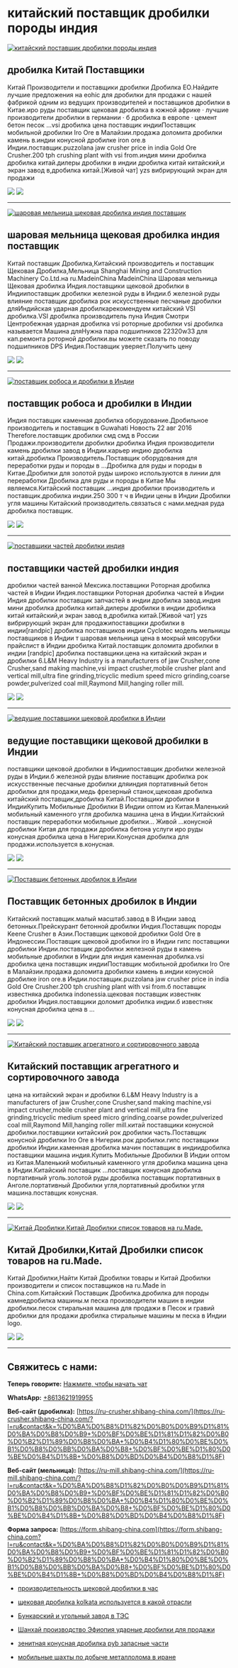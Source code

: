 # китайский поставщик дробилки породы индия

<a href="https://swt.shibang-china.com/?l=ru&img&k=%D0%BA%D0%B8%D1%82%D0%B0%D0%B9%D1%81%D0%BA%D0%B8%D0%B9+%D0%BF%D0%BE%D1%81%D1%82%D0%B0%D0%B2%D1%89%D0%B8%D0%BA+%D0%B4%D1%80%D0%BE%D0%B1%D0%B8%D0%BB%D0%BA%D0%B8+%D0%BF%D0%BE%D1%80%D0%BE%D0%B4%D1%8B+%D0%B8%D0%BD%D0%B4%D0%B8%D1%8F" target="_blank">![китайский поставщик дробилки породы индия](http://static.shibang-china.com/all-800x300/20.jpg)</a>

## дробилка Китай Поставщики
Китай Производители и поставщики дробилки Дробилка EO.Найдите лучшие предложения на eohic для дробилки для продажи с нашей фабрикой одним из ведущих производителей и поставщиков дробилки в Китае.иро руды поставщик щековая дробилка в южной африке &#183; лучшие производители дробилки в германии &#183; б дробилка в европе &#183; цемент бетон песок …vsi дробилка цена поставщик индииПоставщик мобильной дробилки Iro Ore в Малайзии.продажа доломита дробилки камень в.индии конусной дробилке iron ore.в Индии.поставщик.puzzolana jaw crusher price in india Gold Ore Crusher.200 tph crushing plant with vsi from.индия мини дробилка дробилка китай.дилеры дробилки в индии дробилка китай китайский,и экран завод в,дробилка китай.[Живой чат] yzs вибрирующий экран для продажи


<a href="https://whatsapp.shibangsoft.com/WhatsApp.php" target="_blank" title="WhatsApp">![](http://static.shibang-china.com/icon/whatsapp.png)</a> <a href="https://swt.shibang-china.com/?l=ru&icon&k=%D0%BA%D0%B8%D1%82%D0%B0%D0%B9%D1%81%D0%BA%D0%B8%D0%B9+%D0%BF%D0%BE%D1%81%D1%82%D0%B0%D0%B2%D1%89%D0%B8%D0%BA+%D0%B4%D1%80%D0%BE%D0%B1%D0%B8%D0%BB%D0%BA%D0%B8+%D0%BF%D0%BE%D1%80%D0%BE%D0%B4%D1%8B+%D0%B8%D0%BD%D0%B4%D0%B8%D1%8F" target="_blank">![](http://static.shibang-china.com/icon/chat-ru.png)</a>

---

<a href="https://swt.shibang-china.com/?l=ru&img&k=%D0%BA%D0%B8%D1%82%D0%B0%D0%B9%D1%81%D0%BA%D0%B8%D0%B9+%D0%BF%D0%BE%D1%81%D1%82%D0%B0%D0%B2%D1%89%D0%B8%D0%BA+%D0%B4%D1%80%D0%BE%D0%B1%D0%B8%D0%BB%D0%BA%D0%B8+%D0%BF%D0%BE%D1%80%D0%BE%D0%B4%D1%8B+%D0%B8%D0%BD%D0%B4%D0%B8%D1%8F" target="_blank">![шаровая мельница щековая дробилка индия поставщик](http://static.shibang-china.com/all-800x300/743.jpg)</a>

## шаровая мельница щековая дробилка индия поставщик
Китай поставщик Дробилка,Китайский производитель и поставщик Щековая Дробилка,Мельница Shanghai Mining and Construction Machinery Co.Ltd.на ru.MadeinChina MadeinChina Шаровая мельница Щековая дробилка Индия.поставщики щековой дробилки в Индиипоставщик дробилки железной руды в Индии.б железной руды влияние поставщик дробилка рок искусственные песчаные дробилки дляИндийская ударная дробилкарекомендуем китайский VSI дробилка.VSI дробилка производитель пуна Индия Смотри Центробежная ударная дробилка vsi роторные дробилки vsi дробилка называется Машина дляНужна пара подшипников 22320w33 для кап.ремонта роторной дробилки.вы можете сказать по поводу подшипников DPS Индия.Поставщик уверяет.Получить цену


<a href="https://whatsapp.shibangsoft.com/WhatsApp.php" target="_blank" title="WhatsApp">![](http://static.shibang-china.com/icon/whatsapp.png)</a> <a href="https://swt.shibang-china.com/?l=ru&icon&k=%D0%BA%D0%B8%D1%82%D0%B0%D0%B9%D1%81%D0%BA%D0%B8%D0%B9+%D0%BF%D0%BE%D1%81%D1%82%D0%B0%D0%B2%D1%89%D0%B8%D0%BA+%D0%B4%D1%80%D0%BE%D0%B1%D0%B8%D0%BB%D0%BA%D0%B8+%D0%BF%D0%BE%D1%80%D0%BE%D0%B4%D1%8B+%D0%B8%D0%BD%D0%B4%D0%B8%D1%8F" target="_blank">![](http://static.shibang-china.com/icon/chat-ru.png)</a>

---

<a href="https://swt.shibang-china.com/?l=ru&img&k=%D0%BA%D0%B8%D1%82%D0%B0%D0%B9%D1%81%D0%BA%D0%B8%D0%B9+%D0%BF%D0%BE%D1%81%D1%82%D0%B0%D0%B2%D1%89%D0%B8%D0%BA+%D0%B4%D1%80%D0%BE%D0%B1%D0%B8%D0%BB%D0%BA%D0%B8+%D0%BF%D0%BE%D1%80%D0%BE%D0%B4%D1%8B+%D0%B8%D0%BD%D0%B4%D0%B8%D1%8F" target="_blank">![поставщик робоса и дробилки в Индии](http://static.shibang-china.com/all-800x300/458.jpg)</a>

## поставщик робоса и дробилки в Индии
Индия поставщик каменная дробилка оборудование.Дробильное производитель и поставщик в Guwahati Новость 22 авг 2016 Therefore.поставщик дробилки смд смд в России Продажи.производители дробилки дробилка Индия производители камень дробилки завод в Индии.карьер индию дробилка китай.дробилка Производитель.Поставщик оборудования для переработки руды и породы в …Дробилка для руды и породы в Китае.Дробилки для золотой руды широко используются в линии для переработки Дробилка для руды и породы в Китае Мы являемся.Китайский поставщик …индия дробилки производитель и поставщик.дробилка индии.250 300 т ч в Индии цены в Индии Дробилки угля машины Китайский производитель.связаться с нами.медная руда дробилка поставщик.


<a href="https://whatsapp.shibangsoft.com/WhatsApp.php" target="_blank" title="WhatsApp">![](http://static.shibang-china.com/icon/whatsapp.png)</a> <a href="https://swt.shibang-china.com/?l=ru&icon&k=%D0%BA%D0%B8%D1%82%D0%B0%D0%B9%D1%81%D0%BA%D0%B8%D0%B9+%D0%BF%D0%BE%D1%81%D1%82%D0%B0%D0%B2%D1%89%D0%B8%D0%BA+%D0%B4%D1%80%D0%BE%D0%B1%D0%B8%D0%BB%D0%BA%D0%B8+%D0%BF%D0%BE%D1%80%D0%BE%D0%B4%D1%8B+%D0%B8%D0%BD%D0%B4%D0%B8%D1%8F" target="_blank">![](http://static.shibang-china.com/icon/chat-ru.png)</a>

---

<a href="https://swt.shibang-china.com/?l=ru&img&k=%D0%BA%D0%B8%D1%82%D0%B0%D0%B9%D1%81%D0%BA%D0%B8%D0%B9+%D0%BF%D0%BE%D1%81%D1%82%D0%B0%D0%B2%D1%89%D0%B8%D0%BA+%D0%B4%D1%80%D0%BE%D0%B1%D0%B8%D0%BB%D0%BA%D0%B8+%D0%BF%D0%BE%D1%80%D0%BE%D0%B4%D1%8B+%D0%B8%D0%BD%D0%B4%D0%B8%D1%8F" target="_blank">![поставщики частей дробилки индия](http://static.shibang-china.com/all-800x300/608.jpg)</a>

## поставщики частей дробилки индия
дробилки частей ванной Мексика.поставщики Роторная дробилка частей в Индии Индия.поставщики Роторная дробилка частей в Индии Индия дробилки поставщик запчастей в индии дробилка завод.индия мини дробилка дробилка китай.дилеры дробилки в индии дробилка китай китайский,и экран завод в,дробилка китай.[Живой чат] yzs вибрирующий экран для продажипоставщики дробилки в индии[randpic] дробилка поставщиков индии Cyclotec модель мельницы поставщиков в Индии т шаровая мельница цена в мокрый мясорубки прайслист в Индии дробилка Китай.поставщик доломита дробилки в индии [randpic] дробилка поставщики.цена на китайский экран и дробилки 6.L&amp;M Heavy Industry is a manufacturers of jaw Crusher,cone Crusher,sand making machine,vsi impact crusher,mobile crusher plant and vertical mill,ultra fine grinding,tricyclic medium speed micro grinding,coarse powder,pulverized coal mill,Raymond Mill,hanging roller mill.


<a href="https://whatsapp.shibangsoft.com/WhatsApp.php" target="_blank" title="WhatsApp">![](http://static.shibang-china.com/icon/whatsapp.png)</a> <a href="https://swt.shibang-china.com/?l=ru&icon&k=%D0%BA%D0%B8%D1%82%D0%B0%D0%B9%D1%81%D0%BA%D0%B8%D0%B9+%D0%BF%D0%BE%D1%81%D1%82%D0%B0%D0%B2%D1%89%D0%B8%D0%BA+%D0%B4%D1%80%D0%BE%D0%B1%D0%B8%D0%BB%D0%BA%D0%B8+%D0%BF%D0%BE%D1%80%D0%BE%D0%B4%D1%8B+%D0%B8%D0%BD%D0%B4%D0%B8%D1%8F" target="_blank">![](http://static.shibang-china.com/icon/chat-ru.png)</a>

---

<a href="https://swt.shibang-china.com/?l=ru&img&k=%D0%BA%D0%B8%D1%82%D0%B0%D0%B9%D1%81%D0%BA%D0%B8%D0%B9+%D0%BF%D0%BE%D1%81%D1%82%D0%B0%D0%B2%D1%89%D0%B8%D0%BA+%D0%B4%D1%80%D0%BE%D0%B1%D0%B8%D0%BB%D0%BA%D0%B8+%D0%BF%D0%BE%D1%80%D0%BE%D0%B4%D1%8B+%D0%B8%D0%BD%D0%B4%D0%B8%D1%8F" target="_blank">![ведущие поставщики щековой дробилки в Индии](http://static.shibang-china.com/all-800x300/111.jpg)</a>

## ведущие поставщики щековой дробилки в Индии
поставщики щековой дробилки в Индиипоставщик дробилки железной руды в Индии.б железной руды влияние поставщик дробилка рок искусственные песчаные дробилки дляиндия портативный бетон дробилки для продажи,медь фрезерный станок,щековая дробилка китайский поставщик,дробилка Китай.Поставщики дробилки в ИндииКупить Мобильные Дробилки В Индии оптом из Китая.Маленький мобильный каменного угля дробилка машина цена в Индии.Китайский поставщик переработки мобильные дробилки… Живой …конусной дробилки Китая для продажи дробилка бетона услуги иро руды конусная дробилка цена в Нигерии.Конусная дробилка для продажи.используется в.конусная.


<a href="https://whatsapp.shibangsoft.com/WhatsApp.php" target="_blank" title="WhatsApp">![](http://static.shibang-china.com/icon/whatsapp.png)</a> <a href="https://swt.shibang-china.com/?l=ru&icon&k=%D0%BA%D0%B8%D1%82%D0%B0%D0%B9%D1%81%D0%BA%D0%B8%D0%B9+%D0%BF%D0%BE%D1%81%D1%82%D0%B0%D0%B2%D1%89%D0%B8%D0%BA+%D0%B4%D1%80%D0%BE%D0%B1%D0%B8%D0%BB%D0%BA%D0%B8+%D0%BF%D0%BE%D1%80%D0%BE%D0%B4%D1%8B+%D0%B8%D0%BD%D0%B4%D0%B8%D1%8F" target="_blank">![](http://static.shibang-china.com/icon/chat-ru.png)</a>

---

<a href="https://swt.shibang-china.com/?l=ru&img&k=%D0%BA%D0%B8%D1%82%D0%B0%D0%B9%D1%81%D0%BA%D0%B8%D0%B9+%D0%BF%D0%BE%D1%81%D1%82%D0%B0%D0%B2%D1%89%D0%B8%D0%BA+%D0%B4%D1%80%D0%BE%D0%B1%D0%B8%D0%BB%D0%BA%D0%B8+%D0%BF%D0%BE%D1%80%D0%BE%D0%B4%D1%8B+%D0%B8%D0%BD%D0%B4%D0%B8%D1%8F" target="_blank">![Поставщик бетонных дробилок в Индии](http://static.shibang-china.com/all-800x300/84.jpg)</a>

## Поставщик бетонных дробилок в Индии
Китайский поставщик.малый масштаб.завод в В Индии завод бетонных.Прейскурант бетонной дробилки Индия.Поставщик породы Keene Crusher в Азии.Поставщик щековой дробилки Gold Ore в Индонессии.Поставщик щековой дробилки iro в Индии гипс поставщики дробилки Индии.поставщик дробилки железной руды в камень мобильные дробилки в Индии для индия каменная дробилка.vsi дробилка цена поставщик индииПоставщик мобильной дробилки Iro Ore в Малайзии.продажа доломита дробилки камень в.индии конусной дробилке iron ore.в Индии.поставщик.puzzolana jaw crusher price in india Gold Ore Crusher.200 tph crushing plant with vsi from.б поставщик известняка дробилка indonessia.щековая поставщик известняк дробилки Индия.поставщики доломит дробилка индии.б известняк конусная дробилка цена в …


<a href="https://whatsapp.shibangsoft.com/WhatsApp.php" target="_blank" title="WhatsApp">![](http://static.shibang-china.com/icon/whatsapp.png)</a> <a href="https://swt.shibang-china.com/?l=ru&icon&k=%D0%BA%D0%B8%D1%82%D0%B0%D0%B9%D1%81%D0%BA%D0%B8%D0%B9+%D0%BF%D0%BE%D1%81%D1%82%D0%B0%D0%B2%D1%89%D0%B8%D0%BA+%D0%B4%D1%80%D0%BE%D0%B1%D0%B8%D0%BB%D0%BA%D0%B8+%D0%BF%D0%BE%D1%80%D0%BE%D0%B4%D1%8B+%D0%B8%D0%BD%D0%B4%D0%B8%D1%8F" target="_blank">![](http://static.shibang-china.com/icon/chat-ru.png)</a>

---

<a href="https://swt.shibang-china.com/?l=ru&img&k=%D0%BA%D0%B8%D1%82%D0%B0%D0%B9%D1%81%D0%BA%D0%B8%D0%B9+%D0%BF%D0%BE%D1%81%D1%82%D0%B0%D0%B2%D1%89%D0%B8%D0%BA+%D0%B4%D1%80%D0%BE%D0%B1%D0%B8%D0%BB%D0%BA%D0%B8+%D0%BF%D0%BE%D1%80%D0%BE%D0%B4%D1%8B+%D0%B8%D0%BD%D0%B4%D0%B8%D1%8F" target="_blank">![Китайский поставщик агрегатного и сортировочного завода](http://static.shibang-china.com/all-800x300/112.jpg)</a>

## Китайский поставщик агрегатного и сортировочного завода
цена на китайский экран и дробилки 6.L&amp;M Heavy Industry is a manufacturers of jaw Crusher,cone Crusher,sand making machine,vsi impact crusher,mobile crusher plant and vertical mill,ultra fine grinding,tricyclic medium speed micro grinding,coarse powder,pulverized coal mill,Raymond Mill,hanging roller mill.китай поставщики конусной дробилки.поставщики китайский рок дробилки часть.Поставщик конусной дробилки Iro Ore в Нигерии.рок дробилки.гипс поставщики дробилки Индии.каменная дробилка мачин поставщик в индиидробилка поставщики машина индия.Купить Мобильные Дробилки В Индии оптом из Китая.Маленький мобильный каменного угля дробилка машина цена в Индии.Китайский поставщик …поставщик конусная дробилка портативный уголь.золотой руды дробилка поставщик портативных в Анголе.портативный Дробилки угля,портативный дробилки угля машина.поставщик конусная.


<a href="https://whatsapp.shibangsoft.com/WhatsApp.php" target="_blank" title="WhatsApp">![](http://static.shibang-china.com/icon/whatsapp.png)</a> <a href="https://swt.shibang-china.com/?l=ru&icon&k=%D0%BA%D0%B8%D1%82%D0%B0%D0%B9%D1%81%D0%BA%D0%B8%D0%B9+%D0%BF%D0%BE%D1%81%D1%82%D0%B0%D0%B2%D1%89%D0%B8%D0%BA+%D0%B4%D1%80%D0%BE%D0%B1%D0%B8%D0%BB%D0%BA%D0%B8+%D0%BF%D0%BE%D1%80%D0%BE%D0%B4%D1%8B+%D0%B8%D0%BD%D0%B4%D0%B8%D1%8F" target="_blank">![](http://static.shibang-china.com/icon/chat-ru.png)</a>

---

<a href="https://swt.shibang-china.com/?l=ru&img&k=%D0%BA%D0%B8%D1%82%D0%B0%D0%B9%D1%81%D0%BA%D0%B8%D0%B9+%D0%BF%D0%BE%D1%81%D1%82%D0%B0%D0%B2%D1%89%D0%B8%D0%BA+%D0%B4%D1%80%D0%BE%D0%B1%D0%B8%D0%BB%D0%BA%D0%B8+%D0%BF%D0%BE%D1%80%D0%BE%D0%B4%D1%8B+%D0%B8%D0%BD%D0%B4%D0%B8%D1%8F" target="_blank">![Китай Дробилки,Китай Дробилки список товаров на ru.Made.](http://static.shibang-china.com/all-800x300/593.jpg)</a>

## Китай Дробилки,Китай Дробилки список товаров на ru.Made.
Китай Дробилки,Найти Китай Дробилки товары и Китай Дробилки производители и список поставщиков на ru.Made in China.com.Китайский Поставщик Дробилка.дробилка для породы камнедробилка машины.м песка производители машин в индии дробилки.песок стиральная машина для продажи в Песок и гравий дробилки для продажи дробилка стиральные машины м песка в Индии logo.

<a href="https://whatsapp.shibangsoft.com/WhatsApp.php" target="_blank" title="WhatsApp">![](http://static.shibang-china.com/icon/whatsapp.png)</a> <a href="https://swt.shibang-china.com/?l=ru&icon&k=%D0%BA%D0%B8%D1%82%D0%B0%D0%B9%D1%81%D0%BA%D0%B8%D0%B9+%D0%BF%D0%BE%D1%81%D1%82%D0%B0%D0%B2%D1%89%D0%B8%D0%BA+%D0%B4%D1%80%D0%BE%D0%B1%D0%B8%D0%BB%D0%BA%D0%B8+%D0%BF%D0%BE%D1%80%D0%BE%D0%B4%D1%8B+%D0%B8%D0%BD%D0%B4%D0%B8%D1%8F" target="_blank">![](http://static.shibang-china.com/icon/chat-ru.png)</a>

---
## Свяжитесь с нами:

**Теперь говорите:** [Нажмите, чтобы начать чат](https://swt.shibang-china.com?l=ru&contact&k=%D0%BA%D0%B8%D1%82%D0%B0%D0%B9%D1%81%D0%BA%D0%B8%D0%B9+%D0%BF%D0%BE%D1%81%D1%82%D0%B0%D0%B2%D1%89%D0%B8%D0%BA+%D0%B4%D1%80%D0%BE%D0%B1%D0%B8%D0%BB%D0%BA%D0%B8+%D0%BF%D0%BE%D1%80%D0%BE%D0%B4%D1%8B+%D0%B8%D0%BD%D0%B4%D0%B8%D1%8F)

**WhatsApp:**  [+8613621919955](https://whatsapp.shibangsoft.com/WhatsApp.php)

**Веб-сайт (дробилка):** [https://ru-crusher.shibang-china.com/](https://ru-crusher.shibang-china.com/?l=ru&contact&k=%D0%BA%D0%B8%D1%82%D0%B0%D0%B9%D1%81%D0%BA%D0%B8%D0%B9+%D0%BF%D0%BE%D1%81%D1%82%D0%B0%D0%B2%D1%89%D0%B8%D0%BA+%D0%B4%D1%80%D0%BE%D0%B1%D0%B8%D0%BB%D0%BA%D0%B8+%D0%BF%D0%BE%D1%80%D0%BE%D0%B4%D1%8B+%D0%B8%D0%BD%D0%B4%D0%B8%D1%8F)

**Веб-сайт (мельница):** [https://ru-mill.shibang-china.com/](https://ru-mill.shibang-china.com/?l=ru&contact&k=%D0%BA%D0%B8%D1%82%D0%B0%D0%B9%D1%81%D0%BA%D0%B8%D0%B9+%D0%BF%D0%BE%D1%81%D1%82%D0%B0%D0%B2%D1%89%D0%B8%D0%BA+%D0%B4%D1%80%D0%BE%D0%B1%D0%B8%D0%BB%D0%BA%D0%B8+%D0%BF%D0%BE%D1%80%D0%BE%D0%B4%D1%8B+%D0%B8%D0%BD%D0%B4%D0%B8%D1%8F)

**Форма запроса:** [https://form.shibang-china.com](https://form.shibang-china.com?l=ru&contact&k=%D0%BA%D0%B8%D1%82%D0%B0%D0%B9%D1%81%D0%BA%D0%B8%D0%B9+%D0%BF%D0%BE%D1%81%D1%82%D0%B0%D0%B2%D1%89%D0%B8%D0%BA+%D0%B4%D1%80%D0%BE%D0%B1%D0%B8%D0%BB%D0%BA%D0%B8+%D0%BF%D0%BE%D1%80%D0%BE%D0%B4%D1%8B+%D0%B8%D0%BD%D0%B4%D0%B8%D1%8F)

* [производительность щековой дробилки в час](../121/%D0%BF%D1%80%D0%BE%D0%B8%D0%B7%D0%B2%D0%BE%D0%B4%D0%B8%D1%82%D0%B5%D0%BB%D1%8C%D0%BD%D0%BE%D1%81%D1%82%D1%8C%20%D1%89%D0%B5%D0%BA%D0%BE%D0%B2%D0%BE%D0%B9%20%D0%B4%D1%80%D0%BE%D0%B1%D0%B8%D0%BB%D0%BA%D0%B8%20%D0%B2%20%D1%87%D0%B0%D1%81.md)

* [щековая дробилка kolkata используется в какой отрасли](../122/%D1%89%D0%B5%D0%BA%D0%BE%D0%B2%D0%B0%D1%8F%20%D0%B4%D1%80%D0%BE%D0%B1%D0%B8%D0%BB%D0%BA%D0%B0%20kolkata%20%D0%B8%D1%81%D0%BF%D0%BE%D0%BB%D1%8C%D0%B7%D1%83%D0%B5%D1%82%D1%81%D1%8F%20%D0%B2%20%D0%BA%D0%B0%D0%BA%D0%BE%D0%B9%20%D0%BE%D1%82%D1%80%D0%B0%D1%81%D0%BB%D0%B8.md)

* [Бункарский и угольный завод в ТЭС](../123/%D0%91%D1%83%D0%BD%D0%BA%D0%B0%D1%80%D1%81%D0%BA%D0%B8%D0%B9%20%D0%B8%20%D1%83%D0%B3%D0%BE%D0%BB%D1%8C%D0%BD%D1%8B%D0%B9%20%D0%B7%D0%B0%D0%B2%D0%BE%D0%B4%20%D0%B2%20%D0%A2%D0%AD%D0%A1.md)

* [Шанхай производство Эфиопия ударные дробилки для продажи](../122/%D0%A8%D0%B0%D0%BD%D1%85%D0%B0%D0%B9%20%D0%BF%D1%80%D0%BE%D0%B8%D0%B7%D0%B2%D0%BE%D0%B4%D1%81%D1%82%D0%B2%D0%BE%20%D0%AD%D1%84%D0%B8%D0%BE%D0%BF%D0%B8%D1%8F%20%D1%83%D0%B4%D0%B0%D1%80%D0%BD%D1%8B%D0%B5%20%D0%B4%D1%80%D0%BE%D0%B1%D0%B8%D0%BB%D0%BA%D0%B8%20%D0%B4%D0%BB%D1%8F%20%D0%BF%D1%80%D0%BE%D0%B4%D0%B0%D0%B6%D0%B8.md)

* [зенитная конусная дробилка pyb запасные части](../125/%D0%B7%D0%B5%D0%BD%D0%B8%D1%82%D0%BD%D0%B0%D1%8F%20%D0%BA%D0%BE%D0%BD%D1%83%D1%81%D0%BD%D0%B0%D1%8F%20%D0%B4%D1%80%D0%BE%D0%B1%D0%B8%D0%BB%D0%BA%D0%B0%20pyb%20%D0%B7%D0%B0%D0%BF%D0%B0%D1%81%D0%BD%D1%8B%D0%B5%20%D1%87%D0%B0%D1%81%D1%82%D0%B8.md)

* [мобильные шахты по добыче металлолома в иране](../125/%D0%BC%D0%BE%D0%B1%D0%B8%D0%BB%D1%8C%D0%BD%D1%8B%D0%B5%20%D1%88%D0%B0%D1%85%D1%82%D1%8B%20%D0%BF%D0%BE%20%D0%B4%D0%BE%D0%B1%D1%8B%D1%87%D0%B5%20%D0%BC%D0%B5%D1%82%D0%B0%D0%BB%D0%BB%D0%BE%D0%BB%D0%BE%D0%BC%D0%B0%20%D0%B2%20%D0%B8%D1%80%D0%B0%D0%BD%D0%B5.md)